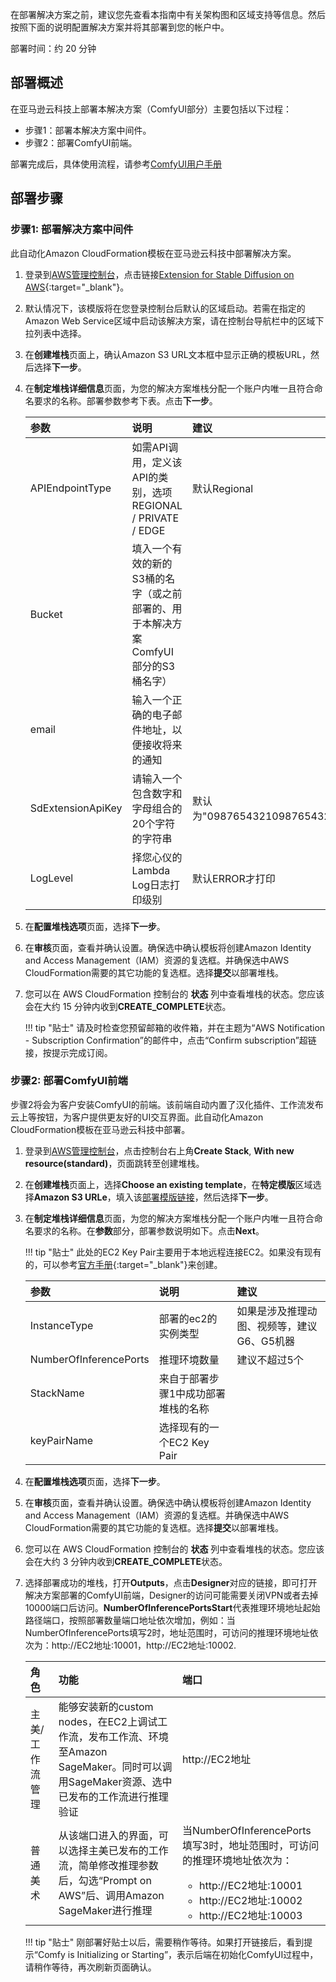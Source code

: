 在部署解决方案之前，建议您先查看本指南中有关架构图和区域支持等信息。然后按照下面的说明配置解决方案并将其部署到您的帐户中。

部署时间：约 20 分钟

## 部署概述
在亚马逊云科技上部署本解决方案（ComfyUI部分）主要包括以下过程：

- 步骤1：部署本解决方案中间件。
- 步骤2：部署ComfyUI前端。

部署完成后，具体使用流程，请参考[ComfyUI用户手册](../user-guide/ComfyUI/inference.md)


## 部署步骤
### 步骤1: 部署解决方案中间件
此自动化Amazon CloudFormation模板在亚马逊云科技中部署解决方案。

1. 登录到[AWS管理控制台](https://console.aws.amazon.com/)，点击链接[Extension for Stable Diffusion on AWS](https://console.aws.amazon.com/cloudformation/home?#/stacks/create/template?stackName=stable-diffusion-aws&templateURL=https://aws-gcr-solutions.s3.amazonaws.com/stable-diffusion-aws-extension-github-mainline/latest/custom-domain/Extension-for-Stable-Diffusion-on-AWS.template.json){:target="_blank"}。
2. 默认情况下，该模版将在您登录控制台后默认的区域启动。若需在指定的Amazon Web Service区域中启动该解决方案，请在控制台导航栏中的区域下拉列表中选择。
3. 在**创建堆栈**页面上，确认Amazon S3 URL文本框中显示正确的模板URL，然后选择**下一步**。
4. 在**制定堆栈详细信息**页面，为您的解决方案堆栈分配一个账户内唯一且符合命名要求的名称。部署参数参考下表。点击**下一步**。

    |参数|说明|建议|
    |:-------------|:--------------|:--------------|
    |APIEndpointType|如需API调用，定义该API的类别，选项REGIONAL / PRIVATE / EDGE|默认Regional|
    |Bucket|填入一个有效的新的S3桶的名字（或之前部署的、用于本解决方案ComfyUI部分的S3桶名字）||
    |email|输入一个正确的电子邮件地址，以便接收将来的通知||
    |SdExtensionApiKey|请输入一个包含数字和字母组合的20个字符的字符串|默认为"09876543210987654321"|
    |LogLevel|择您心仪的Lambda Log日志打印级别|默认ERROR才打印|

5. 在**配置堆栈选项**页面，选择**下一步**。
6. 在**审核**页面，查看并确认设置。确保选中确认模板将创建Amazon Identity and Access Management（IAM）资源的复选框。并确保选中AWS CloudFormation需要的其它功能的复选框。选择**提交**以部署堆栈。
7. 您可以在 AWS CloudFormation 控制台的 **状态** 列中查看堆栈的状态。您应该会在大约 15 分钟内收到**CREATE_COMPLETE**状态。

    !!! tip "贴士" 
        请及时检查您预留邮箱的收件箱，并在主题为“AWS Notification - Subscription Confirmation”的邮件中，点击“Confirm subscription”超链接，按提示完成订阅。


### 步骤2: 部署ComfyUI前端
步骤2将会为客户安装ComfyUI的前端。该前端自动内置了汉化插件、工作流发布云上等按钮，为客户提供更友好的UI交互界面。此自动化Amazon CloudFormation模板在亚马逊云科技中部署。

1. 登录到[AWS管理控制台](https://console.aws.amazon.com/)，点击控制台右上角**Create Stack**, **With new resource(standard)**，页面跳转至创建堆栈。
2. 在**创建堆栈**页面上，选择**Choose an existing template**，在**特定模版**区域选择**Amazon S3 URLe**，填入该[部署模版链接](https://aws-gcr-solutions.s3.amazonaws.com/extension-for-stable-diffusion-on-aws/comfy.yaml)，然后选择**下一步**。
3. 在**制定堆栈详细信息**页面，为您的解决方案堆栈分配一个账户内唯一且符合命名要求的名称。在**参数**部分，部署参数说明如下。点击**Next**。

    !!! tip "贴士"
        此处的EC2 Key Pair主要用于本地远程连接EC2。如果没有现有的，可以参考[官方手册](https://docs.aws.amazon.com/AWSEC2/latest/UserGuide/create-key-pairs.html){:target="_blank"}来创建。

    |参数|说明|建议|
    |:-------------|:--------------|:--------------|
    |InstanceType |部署的ec2的实例类型 | 如果是涉及推理动图、视频等，建议G6、G5机器 |
    |NumberOfInferencePorts|推理环境数量|建议不超过5个|
    |StackName|来自于部署步骤1中成功部署堆栈的名称||
    |keyPairName|选择现有的一个EC2 Key Pair||

4. 在**配置堆栈选项**页面，选择**下一步**。
5. 在**审核**页面，查看并确认设置。确保选中确认模板将创建Amazon Identity and Access Management（IAM）资源的复选框。并确保选中AWS CloudFormation需要的其它功能的复选框。选择**提交**以部署堆栈。
6. 您可以在 AWS CloudFormation 控制台的 **状态** 列中查看堆栈的状态。您应该会在大约 3 分钟内收到**CREATE_COMPLETE**状态。
7. 选择部署成功的堆栈，打开**Outputs**，点击**Designer**对应的链接，即可打开解决方案部署的ComfyUI前端，Designer的访问可能需要关闭VPN或者去掉10000端口后访问。**NumberOfInferencePortsStart**代表推理环境地址起始路径端口，按照部署数量端口地址依次增加，例如：当NumberOfInferencePorts填写2时，地址范围时，可访问的推理环境地址依次为：http://EC2地址:10001，http://EC2地址:10002.

    |角色|功能|端口|
    |:-------------|:--------------|:--------------|
    |主美/工作流管理| 能够安装新的custom nodes，在EC2上调试工作流，发布工作流、环境至Amazon SageMaker。同时可以调用SageMaker资源、选中已发布的工作流进行推理验证 | http://EC2地址|
    |普通美术| 从该端口进入的界面，可以选择主美已发布的工作流，简单修改推理参数后，勾选“Prompt on AWS”后、调用Amazon SageMaker进行推理|当NumberOfInferencePorts填写3时，地址范围时，可访问的推理环境地址依次为：<ul><li>http://EC2地址:10001 </li><li>http://EC2地址:10002 </li><li>http://EC2地址:10003</li></ul>|

    !!! tip "贴士"
        刚部署好贴士以后，需要稍作等待。如果打开链接后，看到提示“Comfy is Initializing or Starting”，表示后端在初始化ComfyUI过程中，请稍作等待，再次刷新页面确认。







